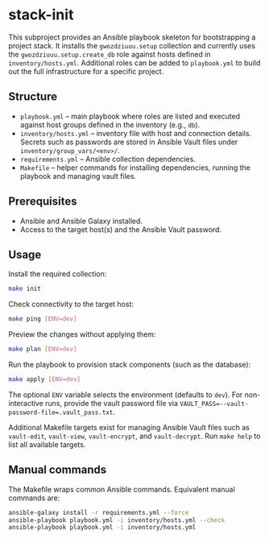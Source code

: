 # stack-init

This subproject provides an Ansible playbook skeleton for bootstrapping a
project stack. It installs the `gwozdziuuu.setup` collection and currently
uses the `gwozdziuuu.setup.create_db` role against hosts defined in
`inventory/hosts.yml`. Additional roles can be added to `playbook.yml` to build
out the full infrastructure for a specific project.

## Structure

- `playbook.yml` – main playbook where roles are listed and executed against
  host groups defined in the inventory (e.g., `db`).
- `inventory/hosts.yml` – inventory file with host and connection
  details. Secrets such as passwords are stored in Ansible Vault files
  under `inventory/group_vars/<env>/`.
- `requirements.yml` – Ansible collection dependencies.
- `Makefile` – helper commands for installing dependencies, running the
  playbook and managing vault files.

## Prerequisites

- Ansible and Ansible Galaxy installed.
- Access to the target host(s) and the Ansible Vault password.

## Usage

Install the required collection:

```bash
make init
```

Check connectivity to the target host:

```bash
make ping [ENV=dev]
```

Preview the changes without applying them:

```bash
make plan [ENV=dev]
```

Run the playbook to provision stack components (such as the database):

```bash
make apply [ENV=dev]
```

The optional `ENV` variable selects the environment (defaults to
`dev`). For non-interactive runs, provide the vault password file via
`VAULT_PASS=--vault-password-file=.vault_pass.txt`.

Additional Makefile targets exist for managing Ansible Vault files such
as `vault-edit`, `vault-view`, `vault-encrypt`, and `vault-decrypt`. Run
`make help` to list all available targets.

## Manual commands

The Makefile wraps common Ansible commands. Equivalent manual commands
are:

```bash
ansible-galaxy install -r requirements.yml --force
ansible-playbook playbook.yml -i inventory/hosts.yml --check
ansible-playbook playbook.yml -i inventory/hosts.yml
```

